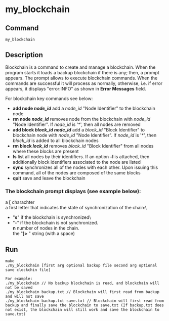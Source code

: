 # my_blockchain

## Command
`my_blockchain`

## Description
Blockchain is a command to create and manage a blockchain. When the program starts it loads a backup blockchain if there is any; then, a prompt appears.
The prompt allows to execute blockchain commands. When the commands are successful it will process as normally, otherwise, i.e. if error appears, it displays "error:INFO" as shown in **Error Messages** field.

For blockchain key commands see below:
- **add node _node_id_** add a _node_id_ "Node Identifier" to the blockchain node
- **rm node _node_id_** removes node from the blockchain with _node_id_ "Node Identifier". If _node_id_ is '*', then all nodes are removed
- **add block _block_id_ _node_id_** add a _block_id_ "Block Identifier" to blockchain node with _node_id_ "Node Identifier". If _node_id_ is '*', then _block_id_ is added to all blockchain nodes
- **rm block _lock_id_** removes _block_id_ "Block Identifier" from all nodes where these blocks are present
- **ls** list all nodes by their identifiers. If an option **-l** is attached, then additionally block identifiers associated to the node are listed
- **sync** synchronizes all of the nodes with each other. Upon issuing this command, all of the nodes are composed of the same blocks
- **quit** save and leave the blockchain

### The blockchain prompt displays (see example below):

a **[** charachter\
a first letter that indicates the state of synchronization of the chain:\
- "**s**" if the blockchain is synchronized\
- "**-**" if the blockchain is not synchronized.\
**n** number of nodes in the chain.\
the "**]>** " string (with a space)

## Run
```
make
./my_blockchain [first arg optional backup file second arg optional save clockchin file]

For example:
./my_blockchain // No backup blockchain is read, and blockchain will not be saved
./my_blockchain backup.txt // Blockchain will first read from backup and will not save
./my_blockchain backup.txt save.txt // Blockchain will first read from backup and finally save the blockchain to save.txt (If backup.txt does not exist, the blockchain will still work and save the blockchain to save.txt)
```
